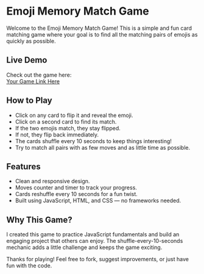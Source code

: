 # Emoji Memory Match Game

Welcome to the Emoji Memory Match Game! This is a simple and fun card matching game where your goal is to find all the matching pairs of emojis as quickly as possible.

## Live Demo

Check out the game here:  
[Your Game Link Here]()

## How to Play

- Click on any card to flip it and reveal the emoji.
- Click on a second card to find its match.
- If the two emojis match, they stay flipped.
- If not, they flip back immediately.
- The cards shuffle every 10 seconds to keep things interesting!
- Try to match all pairs with as few moves and as little time as possible.

## Features

- Clean and responsive design.
- Moves counter and timer to track your progress.
- Cards reshuffle every 10 seconds for a fun twist.
- Built using JavaScript, HTML, and CSS — no frameworks needed.

## Why This Game?

I created this game to practice JavaScript fundamentals and build an engaging project that others can enjoy. The shuffle-every-10-seconds mechanic adds a little challenge and keeps the game exciting.



Thanks for playing! Feel free to fork, suggest improvements, or just have fun with the code.
